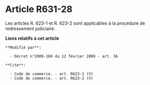 # Article R631-28

Les articles R. 623-1 et R. 623-2 sont applicables à la procédure de redressement judiciaire.

**Liens relatifs à cet article**

	**Modifié par**:

	  - Décret n°2009-160 du 12 février 2009 - art. 56

	**Cite**:

	  - Code de commerce. - art. R623-1 (V)
	  - Code de commerce. - art. R623-2 (V)
